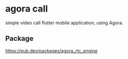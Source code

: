 # agora call

simple video call flutter mobile application, using Agora.

## Package
https://pub.dev/packages/agora_rtc_engine
